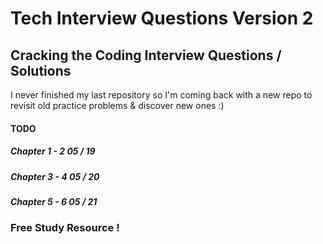 # Tech Interview Questions Version 2

## Cracking the Coding Interview Questions / Solutions

I never finished my last repository so I'm coming back with a new repo to revisit old practice problems & discover
new ones :)

#### TODO

##### Chapter 1 - 2 05 / 19

##### Chapter 3 - 4 05 / 20

##### Chapter 5 - 6 05 / 21

### Free Study Resource !
